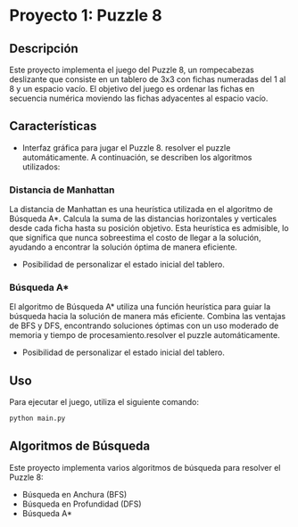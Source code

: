 # Proyecto 1: Puzzle 8

## Descripción
Este proyecto implementa el juego del Puzzle 8, un rompecabezas deslizante que consiste en un tablero de 3x3 con fichas numeradas del 1 al 8 y un espacio vacío. El objetivo del juego es ordenar las fichas en secuencia numérica moviendo las fichas adyacentes al espacio vacío.

## Características
- Interfaz gráfica para jugar el Puzzle 8.
resolver el puzzle automáticamente. A continuación, se describen los algoritmos utilizados:


### Distancia de Manhattan
La distancia de Manhattan es una heurística utilizada en el algoritmo de Búsqueda A*. Calcula la suma de las distancias horizontales y verticales desde cada ficha hasta su posición objetivo. Esta heurística es admisible, lo que significa que nunca sobreestima el costo de llegar a la solución, ayudando a encontrar la solución óptima de manera eficiente.
- Posibilidad de personalizar el estado inicial del tablero.

### Búsqueda A*
El algoritmo de Búsqueda A* utiliza una función heurística para guiar la búsqueda hacia la solución de manera más eficiente. Combina las ventajas de BFS y DFS, encontrando soluciones óptimas con un uso moderado de memoria y tiempo de procesamiento.resolver el puzzle automáticamente.
- Posibilidad de personalizar el estado inicial del tablero.

## Uso
Para ejecutar el juego, utiliza el siguiente comando:
```bash
python main.py
```

## Algoritmos de Búsqueda
Este proyecto implementa varios algoritmos de búsqueda para resolver el Puzzle 8:
- Búsqueda en Anchura (BFS)
- Búsqueda en Profundidad (DFS)
- Búsqueda A*

